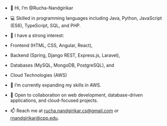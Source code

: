 
- 👋 Hi, I’m @Rucha-Nandgirikar
- 💻 Skilled in programming languages including Java, Python, JavaScript (ES6), TypeScript, SQL, and PHP.
- 👀 I have a strong interest: 

- Frontend (HTML, CSS, Angular, React), 
- Backend (Spring, Django REST, Express.js, Laravel), 
- Databases (MySQL, MongoDB, PostgreSQL), and 
- Cloud Technologies (AWS)

- 🌱 I’m currently expanding my skills in AWS.
- 💞️ Open to collaboration on web development, database-driven applications, and cloud-focused projects.
- 📫 Reach me at rucha.nandgirikar.cs@gmail.com or rnandgirikar@cpp.edu.

<!---
Rucha-Nandgirikar/Rucha-Nandgirikar is a ✨ special ✨ repository because its `README.md` (this file) appears on your GitHub profile.
You can click the Preview link to take a look at your changes.
--->
